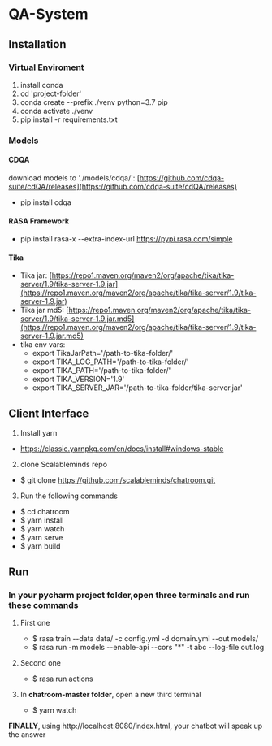 # QA-System

## Installation

### Virtual Enviroment
1. install conda
2. cd 'project-folder'
3. conda create --prefix ./venv python=3.7 pip
4. conda activate ./venv
5. pip install -r requirements.txt

### Models

#### CDQA
download models to './models/cdqa/': [https://github.com/cdqa-suite/cdQA/releases](https://github.com/cdqa-suite/cdQA/releases)
- pip install cdqa


#### RASA Framework
- pip install rasa-x --extra-index-url https://pypi.rasa.com/simple

#### Tika
- Tika jar:   [https://repo1.maven.org/maven2/org/apache/tika/tika-server/1.9/tika-server-1.9.jar](https://repo1.maven.org/maven2/org/apache/tika/tika-server/1.9/tika-server-1.9.jar)
- Tika jar md5:   [https://repo1.maven.org/maven2/org/apache/tika/tika-server/1.9/tika-server-1.9.jar.md5](https://repo1.maven.org/maven2/org/apache/tika/tika-server/1.9/tika-server-1.9.jar.md5)
- tika env vars:
    - export TikaJarPath='/path-to-tika-folder/'
    - export TIKA_LOG_PATH='/path-to-tika-folder/'
    - export TIKA_PATH='/path-to-tika-folder/'
    - export TIKA_VERSION='1.9'
    - export TIKA_SERVER_JAR='/path-to-tika-folder/tika-server.jar'

## Client Interface
1. Install yarn
  * https://classic.yarnpkg.com/en/docs/install#windows-stable
2. clone Scalableminds repo 
  * $ git clone https://github.com/scalableminds/chatroom.git 
3. Run the following commands
  * $ cd chatroom
  * $ yarn install
  * $ yarn watch
  * $ yarn serve
  * $ yarn build
 

 ## Run 
 ### **In your pycharm project folder**,open three terminals and run these commands
 
 1. First one 
    * $ rasa train --data data/ -c config.yml -d domain.yml --out models/
    * $ rasa run -m models --enable-api --cors "*" -t abc --log-file out.log
 1. Second one 
    * $ rasa run actions
    
 1. In  __**chatroom-master  folder**__, open a new third terminal 
    *  $ yarn watch
    
 **FINALLY**, using http://localhost:8080/index.html, your chatbot will speak up the answer 

